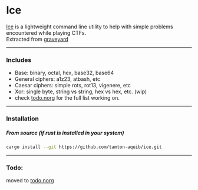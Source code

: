 # Ice
[Ice](https://gameofthrones.fandom.com/wiki/Ice) is a lightweight command line utility to help with simple problems encountered while playing CTFs. <br />
Extracted from [graveyard](https://github.com/tamton-aquib/graveyard)

---

### Includes
- Base: binary, octal, hex, base32, base64
- General ciphers: a1z23, atbash, etc
- Caesar ciphers: simple rots, rot13, vigenere, etc
- Xor: single byte, string vs string, hex vs hex, etc. (wip)
- check [todo.norg](https://github.com/tamton-aquib/ice/blob/main/todo.norg) for the full list working on.

---

### Installation
##### From source (if rust is installed in your system)
```bash
cargo install --git https://github.com/tamton-aquib/ice.git
```

---

### Todo:
moved to [todo.norg](https://github.com/tamton-aquib/ice/blob/main/todo.norg)
